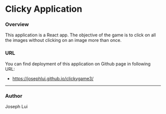 # Clicky Application

### Overview

This application is a React app.  The objective of the game is to click on all the images without clicking on an image more than once.  


### URL

You can find deployment of this application on Github page in following URL:

 * https://josephlui.github.io/clickygame3/
 
 - - -
 
 ### Author
 
 Joseph Lui
 
